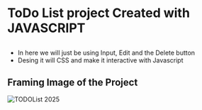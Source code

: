 # ToDo List project Created with JAVASCRIPT
## 
- In here we will just be using Input, Edit and the Delete button
- Desing it will CSS and make it interactive with Javascript

## Framing Image of the Project
<img src="#" alt="TODOList 2025">